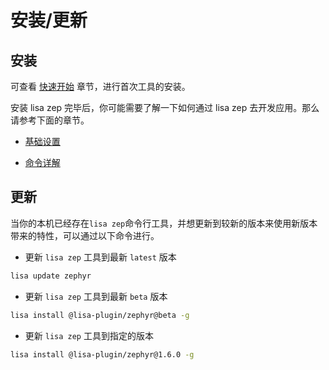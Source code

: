 # 安装/更新

## 安装

可查看 [快速开始](../../application/getting_start.md) 章节，进行首次工具的安装。

安装 lisa zep 完毕后，你可能需要了解一下如何通过 lisa zep 去开发应用。那么请参考下面的章节。

- [基础设置](../lisa_plugin_zephyr/basic.md)

- [命令详解](../lisa_plugin_zephyr/command_detail.md)

## 更新

当你的本机已经存在`lisa zep`命令行工具，并想更新到较新的版本来使用新版本带来的特性，可以通过以下命令进行。



- 更新 `lisa zep` 工具到最新 `latest` 版本

```bash
lisa update zephyr
```

- 更新 `lisa zep` 工具到最新 `beta` 版本

```bash
lisa install @lisa-plugin/zephyr@beta -g
```

- 更新 `lisa zep` 工具到指定的版本

```bash
lisa install @lisa-plugin/zephyr@1.6.0 -g
```